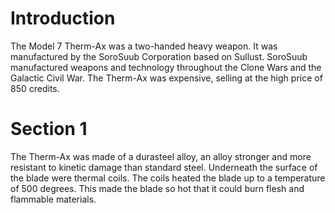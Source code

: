 # Introduction

The Model 7 Therm-Ax was a two-handed heavy weapon.
It was manufactured by the SoroSuub Corporation based on Sullust.
SoroSuub manufactured weapons and technology throughout the Clone Wars and the Galactic Civil War.
The Therm-Ax was expensive, selling at the high price of 850 credits.

# Section 1

The Therm-Ax was made of a durasteel alloy, an alloy stronger and more resistant to kinetic damage than standard steel.
Underneath the surface of the blade were thermal coils.
The coils heated the blade up to a temperature of 500 degrees.
This made the blade so hot that it could burn flesh and flammable materials.
